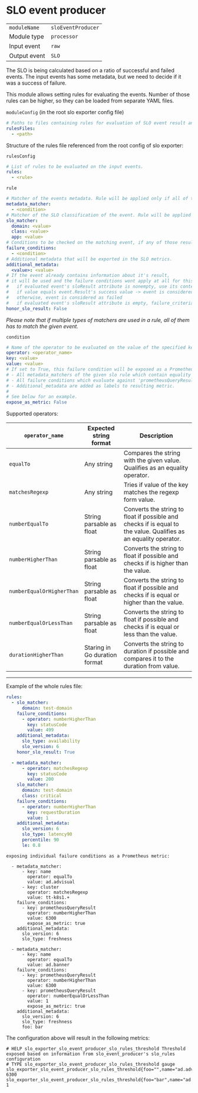 # SLO event producer

|                |                     |
|----------------|---------------------|
| `moduleName`   | `sloEventProducer`  |
| Module type    | `processor`         |
| Input event    | `raw`               |
| Output event   | `SLO`               |

The SLO is being calculated based on a ratio of successful and failed events.
The input events has some metadata, but we need to decide if it was a success of failure.

This module allows setting rules for evaluating the events.
Number of those rules can be higher, so they can be loaded from separate YAML files.

`moduleConfig` (in the root slo exporter config file)
```yaml
# Paths to files containing rules for evaluation of SLO event result and it's metadata.
rulesFiles:
  - <path>
```

Structure of the rules file referenced from the root config of slo exporter:

`rulesConfig`
```yaml
# List of rules to be evaluated on the input events.
rules:
  - <rule>
```

`rule`
```yaml
# Matcher of the events metadata. Rule will be applied only if all of them matches.
metadata_matcher:
  - <condition>
# Matcher of the SLO classification of the event. Rule will be applied only if matches the event SLO classification.
slo_matcher:
  domain: <value>
  class: <value>
  app: <value>
# Conditions to be checked on the matching event, if any of those results with true, the event is marked as failure, otherwise success.
failure_conditions:
  - <condition>
# Additional metadata that will be exported in the SLO metrics.
additional_metadata:
  <value>: <value>
# If the event already contains information about it's result,
# it will be used and the failure conditions wont apply at all for this event.
#   if evaluated event's sloResult attribute is nonempty, use its content to determine the event's result (ignoring all failure_criteria)
#   if value equals event.Result's success value -> event is considered as successful
#   otherwise, event is considered as failed
#   if evaluated event's sloResult attribute is empty, failure_criteria are evaluated and events's result is set based on them.
honor_slo_result: False
```
*Please note that if multiple types of matchers are used in a rule, all of them has to match the given event.*

`condition`
```yaml
# Name of the operator to be evaluated on the value of the specified key.
operator: <operator_name>
key: <value>
value: <value>
# If set to True, this failure condition will be exposed as a Prometheus metrics (named 'slo_exporter_slo_event_producer_slo_rules_threshold').
# - All metadata_matchers of the given slo rule which contain equality operator are added as labels to the resulting metric.
# - All failure conditions which evaluate against 'prometheusQueryResult' metadata key ((see prometheus_ingester module documentation for details)) will result in single metric with operator name set in 'operator' label. At least one such failure condition has be found within the rule.
# - Additional_metadata are added as labels to resulting metric.
#
# See below for an example.
expose_as_metric: False
```

Supported operators:

| `operator_name`             | Expected string format        | Description |
|-----------------------------|-------------------------------|-------------|
| `equalTo      `             | Any string                    | Compares the string with the given value. Qualifies as an equality operator. |
| `matchesRegexp`             | Any string                    | Tries if value of the key matches the regexp form value. |
| `numberEqualTo`             | String parsable as float      | Converts the string to float if possible and checks if is equal to the value. Qualifies as an equality operator. |
| `numberHigherThan`          | String parsable as float      | Converts the string to float if possible and checks if is higher than the value. |
| `numberEqualOrHigherThan`   | String parsable as float      | Converts the string to float if possible and checks if is equal or higher than the value. |
| `numberEqualOrLessThan`     | String parsable as float      | Converts the string to float if possible and checks if is equal or less than the value. |
| `durationHigherThan`        | Staring in Go duration format | Converts the string to duration if possible and compares it to the duration from value. |

---

Example of the whole rules file:
```yaml
rules:
  - slo_matcher:
      domain: test-domain
    failure_conditions:
      - operator: numberHigherThan
        key: statusCode
        value: 499
    additional_metadata:
      slo_type: availability
      slo_version: 6
    honor_slo_result: True

  - metadata_matcher:
      - operator: matchesRegexp
        key: statusCode
        value: 200
    slo_matcher:
      domain: test-domain
      class: critical
    failure_conditions:
      - operator: numberHigherThan
        key: requestDuration
        value: 1
    additional_metadata:
      slo_version: 6
      slo_type: latency90
      percentile: 90
      le: 0.8
```

`exposing individual failure conditions as a Prometheus metric:`
```
  - metadata_matcher:
      - key: name
        operator: equalTo
        value: ad.advisual
      - key: cluster
        operator: matchesRegexp
        value: tt-k8s1.+
    failure_conditions:
      - key: prometheusQueryResult
        operator: numberHigherThan
        value: 6300
        expose_as_metric: true
    additional_metadata:
      slo_version: 6
      slo_type: freshness

  - metadata_matcher:
      - key: name
        operator: equalTo
        value: ad.banner
    failure_conditions:
      - key: prometheusQueryResult
        operator: numberHigherThan
        value: 6300
      - key: prometheusQueryResult
        operator: numberEqualOrLessThan
        value: 1
        expose_as_metric: true
    additional_metadata:
      slo_version: 6
      slo_type: freshness
      foo: bar
```



The configuration above will result in the following metrics:

```
# HELP slo_exporter_slo_event_producer_slo_rules_threshold Threshold exposed based on information from slo_event_producer's slo_rules configuration
# TYPE slo_exporter_slo_event_producer_slo_rules_threshold gauge
slo_exporter_slo_event_producer_slo_rules_threshold{foo="",name="ad.advisual",operator="numberHigherThan",slo_type="freshness",slo_version="6"} 6300
slo_exporter_slo_event_producer_slo_rules_threshold{foo="bar",name="ad.banner",operator="numberEqualOrLessThan",slo_type="freshness",slo_version="6"} 1
```